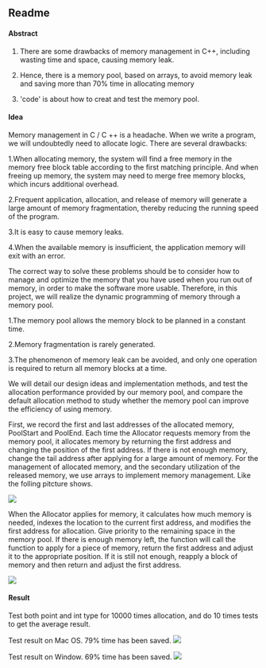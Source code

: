 ## Readme

#### Abstract

1. There are some drawbacks of memory management in C++, including wasting time and space, causing memory leak.

2.	Hence, there is a memory pool, based on arrays, to avoid memory leak and saving more than 70% time in allocating memory

3. 'code' is about how to creat and test the memory pool.

#### Idea

Memory management in C / C ++ is a headache. When we write a program, we will undoubtedly need to allocate logic. There are several drawbacks:
 
1.When allocating memory, the system will find a free memory in the memory free block table according to the first matching principle. And when freeing up memory, the system may need to merge free memory blocks, which incurs additional overhead.

2.Frequent application, allocation, and release of memory will generate a large amount of memory fragmentation, thereby reducing the running speed of the program.

3.It is easy to cause memory leaks.

4.When the available memory is insufficient, the application memory will exit with an error.

The correct way to solve these problems should be to consider how to manage and optimize the memory that you have used when you run out of memory, in order to make the software more usable. Therefore, in this project, we will realize the dynamic programming of memory through a memory pool. 

1.The memory pool allows the memory block to be planned in a constant time.

2.Memory fragmentation is rarely generated.

3.The phenomenon of memory leak can be avoided, and only one operation is required to return all memory blocks at a time.

We will detail our design ideas and implementation methods, and test the allocation performance provided by our memory pool, and compare the default allocation method to study whether the memory pool can improve the efficiency of using memory.


First, we record the first and last addresses of the allocated memory, PoolStart and PoolEnd. Each time the Allocator requests memory from the memory pool, it allocates memory by returning the first address and changing the position of the first address. If there is not enough memory, change the tail address after applying for a large amount of memory. For the management of allocated memory, and the secondary utilization of the released memory, we use arrays to implement memory management. Like the folling pitcture shows.

![](https://tva1.sinaimg.cn/large/006y8mN6ly1g701l59w8ej314f0pj3zw.jpg)

When the Allocator applies for memory, it calculates how much memory is needed, indexes the location to the current first address, and modifies the first address for allocation. Give priority to the remaining space in the memory pool. If there is enough memory left, the function will call the function to apply for a piece of memory, return the first address and adjust it to the appropriate position. If it is still not enough, reapply a block of memory and then return and adjust the first address.

![](https://tva1.sinaimg.cn/large/006y8mN6ly1g701lgrr1lj319b0mpabh.jpg)


#### Result 
 
Test both point and int type for 10000 times allocation, and do 10 times tests to get the average result.

Test result on Mac OS. 79% time has been saved.
![](https://tva1.sinaimg.cn/large/006y8mN6ly1g701dpbvlej311k0i40w6.jpg)

Test result on Window. 69% time has been saved.
![](https://tva1.sinaimg.cn/large/006y8mN6ly1g701faeovuj312g0is41h.jpg)
